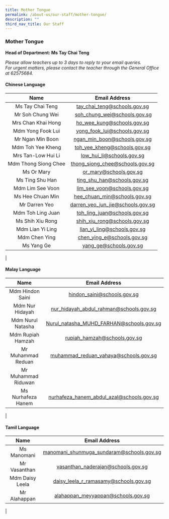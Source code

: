 ```yaml
---
title: Mother Tongue
permalink: /about-us/our-staff/mother-tongue/
description: ""
third_nav_title: Our Staff
---
```

### **Mother Tongue**
**Head of Department: Ms Tay Chai Teng**  

_Please allow teachers up to 3 days to reply to your email queries._   
_For urgent matters, please contact the teacher through the General Office at 62575684._

#### **Chinese Language**

| Name | Email Address |
|:---:|:---:|
|  Ms Tay Chai Teng |  [tay_chai_teng@schools.gov.sg](mailto:tay_chai_teng@schools.gov.sg) |
| Mr Soh Chung Wei | [soh\_chung\_wei@schools.gov.sg](mailto:soh_chung_wei@schools.gov.sg)
|  Mrs Chan Khai Hong | [ho_wee_kung@schools.gov.sg](mailto:ho_wee_kung@schools.gov.sg)  |
|  Mdm Yong Fook Lui | [yong_fook_lui@schools.gov.sg](mailto:yong_fook_lui@schools.gov.sg)  |
|  Mr Ngan Min Boon | [ngan_min_boon@schools.gov.sg](mailto:ngan_min_boon@schools.gov.sg)   |
| Mdm Toh Yee Kheng | [toh_yee_kheng@schools.gov.sg](mailto:toh_yee_kheng@schools.gov.sg)  |
| Mrs Tan-Low Hui Li | [low_hui_li@schools.gov.sg](mailto:low_hui_li@schools.gov.sg)  |
|  Mdm Thong Siong Chee |  [thong_siong_chee@schools.gov.sg](mailto:thong_siong_chee@schools.gov.sg)  |
|  Ms Or Mary |  [or_mary@schools.gov.sg](mailto:or_mary@schools.gov.sg)  |
|  Ms Ting Shu Han |  [ting_shu_han@schools.gov.sg](mailto:ting_shu_han@schools.gov.sg)  |
|  Mdm Lim See Voon |  [lim_see_voon@schools.gov.sg](mailto:lim_see_voon@schools.gov.sg)  |
| Ms Hee Chuan Min  |  [hee_chuan_min@schools.gov.sg](mailto:hee_chuan_min@schools.gov.sg)  |
|  Mr Darren Yeo |  [darren_yeo_jun_jie@schools.gov.sg](mailto:darren_yeo_jun_jie@schools.gov.sg) |
|  Mdm Toh Ling Juan | [toh_ling_juan@schools.gov.sg](mailto:toh_ling_juan@schools.gov.sg)  |
|  Ms Shih Xiu Rong | [shih_xiu_rong@schools.gov.sg](mailto:shih_xiu_rong@schools.gov.sg)  |
| Mdm Lian Yi Ling | [lian_yi_ling@schools.gov.sg](mailto:lian_yi_ling@schools.gov.sg)  |
|  Mdm Chen Ying | [chen_ying_e@schools.gov.sg](mailto:chen_ying_e@schools.gov.sg) |
|  Ms Yang Ge | [yang_ge@schools.gov.sg](mailto:yang_ge@schools.gov.sg)  |
|

#### **Malay Language**

| Name | Email Address |
|:---:|:---:|
|  Mdm Hindon Saini | [hindon_saini@schools.gov.sg](mailto:hindon_saini@schools.gov.sg) |
|  Mdm Nur Hidayah |  [nur_hidayah_abdul_rahman@schools.gov.sg](mailto:nur_hidayah_abdul_rahman@schools.gov.sg) |
|  Mdm Nurul Natasha |  [Nurul_natasha_MUHD_FARHAN@schools.gov.sg](mailto:Nurul_natasha_MUHD_FARHAN@schools.gov.sg) |
|  Mdm Rupiah Hamzah | [rupiah_hamzah@schools.gov.sg](mailto:rupiah_hamzah@schools.gov.sg) |
|  Mr Muhammad Reduan  |  [muhammad_reduan_yahaya@schools.gov.sg](mailto:muhammad_reduan_yahaya@schools.gov.sg) |
| Mr Muhammad Riduwan  | |  
| Ms Nurhafeza Hanem  | [nurhafeza\_hanem\_abdul\_azal@schools.gov.sg](mailto:nurhafeza_hanem_abdul_azal@schools.gov.sg)
| 

#### **Tamil Language**

| Name | Email Address |
|:---:|:---:|
|  Ms Manomani |  [manomani_shunmuga_sundaram@schools.gov.sg](mailto:manomani_shunmuga_sundaram@schools.gov.sg) |
|  Mr Vasanthan  | [vasanthan_naderajan@schools.gov.sg](mailto:vasanthan_naderajan@schools.gov.sg)  |
|  Mdm Daisy Leela | [daisy_leela_r_ramasamy@schools.gov.sg](mailto:daisy_leela_r_ramasamy@schools.gov.sg) |
|  Mr Alahappan  | [alahappan_meyyappan@schools.gov.sg](mailto:alahappan_meyyappan@schools.gov.sg)  |
|